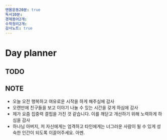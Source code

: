 ```yaml
---
맨몸운동20분: true
독서10분: 
경제용어2개: 
수학정리2개: 
감사노트: true
---
```


# Day planner




## TODO 



## NOTE
- 오늘 오전 행복하고 여유로운 시작을 하게 해주심에 감사
- 오랜만에 친구들을 보고 이야기 나눌 수 있는 시간을 갖게 하심에 감사
- 제가 요즘 집중력 결핍을 가진 것 같습니다. 이를 깨닫고 개선하기 위해 노력하게 하심을 감사
- 하나님 아버지, 저 자신에게는 엄격하고 타인에게는 너그러운 사람이 될 수 있게 성숙한 인간이 되도록 이끌어주세요. 아멘. 